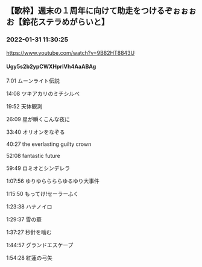 ## 【歌枠】週末の１周年に向けて助走をつけるぞぉぉぉお【鈴花ステラめがらいと】
### 2022-01-31 11:30:25
https://www.youtube.com/watch?v=9B82HT8843U
#### Ugy5s2b2ypCWXHprlVh4AaABAg
7:01 ムーンライト伝説

14:08 ツキアカリのミチシルベ

19:52 天体観測

26:09 星が瞬くこんな夜に

33:40 オリオンをなぞる

40:27 the everlasting guilty crown

52:08 fantastic future

59:49 ロミオとシンデレラ

1:07:56 ゆりゆららららゆるゆり大事件

1:15:50 もってけ!セーラーふく

1:23:38 ハナノイロ

1:29:37 雪の華

1:37:27 秒針を噛む

1:44:57 グランドエスケープ

1:54:28 紅蓮の弓矢

